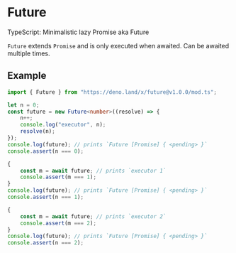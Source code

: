 # Future
TypeScript: Minimalistic lazy Promise aka Future

`Future` extends `Promise` and is only executed when awaited.
Can be awaited multiple times.

## Example

```ts
import { Future } from "https://deno.land/x/future@v1.0.0/mod.ts";

let n = 0;
const future = new Future<number>((resolve) => {
    n++;
    console.log("executor", n);
    resolve(n);
});
console.log(future); // prints `Future [Promise] { <pending> }`
console.assert(n === 0);

{
    const m = await future; // prints `executor 1`
    console.assert(m === 1);
}
console.log(future); // prints `Future [Promise] { <pending> }`
console.assert(n === 1);

{
    const m = await future; // prints `executor 2`
    console.assert(m === 2);
}
console.log(future); // prints `Future [Promise] { <pending> }`
console.assert(n === 2);

```
